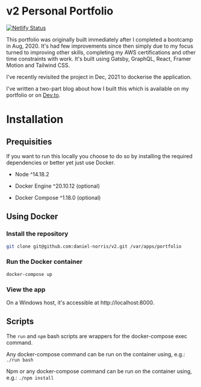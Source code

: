 # v2 Personal Portfolio

[![Netlify Status](https://api.netlify.com/api/v1/badges/edaaea15-9a19-4626-88ef-849abfb69521/deploy-status)](https://app.netlify.com/sites/gallant-knuth-b47ccc/deploys)

This portfolio was originally built immediately after I completed a bootcamp in Aug, 2020. It's had few improvements since then simply due to my focus turned to improving other skills, completing my AWS certifications and other time constraints with work. It's built using Gatsby, GraphQL, React, Framer Motion and Tailwind CSS.

I've recently revisited the project in Dec, 2021 to dockerise the application.

I've written a two-part blog about how I built this which is available on my portfolio or on [Dev.to](https://dev.to/danielnorris/how-to-build-a-portfolio-using-gatsby-part-1-1kma).

# Installation

## Prequisities
If you want to run this locally you choose to do so by installing the required dependencies or better yet just use Docker. 

- Node ^14.18.2

- Docker Engine ^20.10.12 (optional)
- Docker Compose ^1.18.0 (optional)

## Using Docker

### Install the repository

```bash
git clone git@github.com:daniel-norris/v2.git /var/apps/portfolio
```

### Run the Docker container

```
docker-compose up
```

### View the app

On a Windows host, it's accessible at http://localhost:8000.

## Scripts
The `run` and `npm` bash scripts are wrappers for the docker-compose exec command. 

Any docker-compose command can be run on the container using, e.g.:
`./run bash`

Npm or any docker-compose command can be run on the container using, e.g.:
`./npm install`